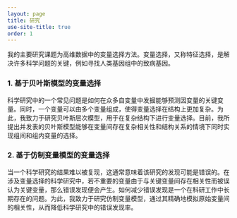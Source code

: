 ```yaml
---
layout: page
title: 研究
use-site-title: true
order: 1
---
```


我的主要研究课题为高维数据中的变量选择方法。变量选择，又称特征选择，是解决许多科学问题的关键，例如寻找人类基因组中的致病基因。

### 1. 基于贝叶斯模型的变量选择

科学研究中的一个常见问题是如何在众多自变量中发掘能够预测因变量的关键变量。同时，一个变量可以由多个变量组成，使得变量选择在结构上更加复杂。为此，我致力于研究贝叶斯层次模型，用于在复杂结构下进行变量选择。目前，我所提出并发表的贝叶斯模型能够在变量间存在复杂相关性和结构关系的情境下同时实现组间和组内变量的选择。

### 2. 基于仿制变量模型的变量选择

当一个科学研究的结果难以被复现，这通常意味着该研究的发现可能是错误的。在涉及变量选择的科学研究中，若不重要的变量由于与关键变量间存在相关性而被误认为关键变量，那么错误发现便会产生。如何减少错误发现是一个在科研工作中长期存在的问题。为此，我致力于研究仿制变量模型，通过其精确地模拟原始变量间的相关性，从而降低科学研究中的错误发现率。
